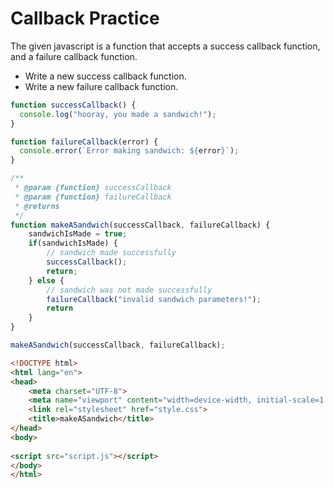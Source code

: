 # Callback Practice
The given javascript is a function that accepts a success callback function, and a failure callback function. 

* Write a new success callback function.
* Write a new failure callback function.

```javascript
function successCallback() {
  console.log("hooray, you made a sandwich!");
}

function failureCallback(error) {
  console.error(`Error making sandwich: ${error}`);
}

/**
 * @param {function} successCallback 
 * @param {function} failureCallback 
 * @returns 
 */
function makeASandwich(successCallback, failureCallback) {
    sandwichIsMade = true;
    if(sandwichIsMade) {
        // sandwich made successfully
        successCallback();
        return;
    } else {
        // sandwich was not made successfully
        failureCallback("invalid sandwich parameters!");
        return
    }
}

makeASandwich(successCallback, failureCallback);
```

```html
<!DOCTYPE html>
<html lang="en">
<head>
    <meta charset="UTF-8">
    <meta name="viewport" content="width=device-width, initial-scale=1.0">
    <link rel="stylesheet" href="style.css">
    <title>makeASandwich</title>
</head>
<body>
    
<script src="script.js"></script>
</body>
</html>
```
